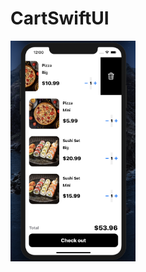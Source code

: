 # CartSwiftUI

<img src="https://github.com/timarsha/CartSwiftUI/blob/main/screen.png" width="200"/>
